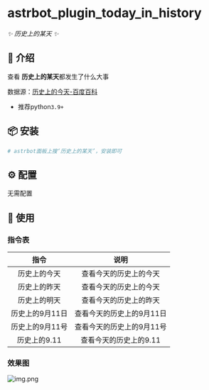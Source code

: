 

# astrbot_plugin_today_in_history

_✨ 历史上的某天 ✨_



## 📖 介绍

查看 **历史上的某天**都发生了什么大事

数据源：[历史上的今天-百度百科](https://baike.baidu.com/calendar/)


- 推荐python`3.9+`


## 📦 安装

```bash
# astrbot面板上搜‘历史上的某天’，安装即可

```

## ⚙️ 配置

无需配置


## 🎉 使用
### 指令表
|    指令     |       说明       |
|:---------:|:--------------:|
|  历史上的今天   |  查看今天的历史上的今天   |
|  历史上的昨天   |  查看今天的历史上的今天   |
|  历史上的明天   |  查看今天的历史上的昨天   |
| 历史上的9月11日 | 查看今天的历史上的9月11日 |
| 历史上的9月11号 | 查看今天的历史上的9月11号 |
| 历史上的9.11  | 查看今天的历史上的9.11  |


### 效果图

![img.png](img.png)


